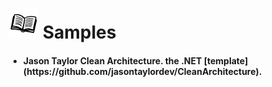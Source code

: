 # ![](https://github.com/MohammadAsgharian/Learn-Resource/blob/main/images/book-99-48.png) Samples

- <h4>Jason Taylor Clean Architecture. the .NET [template](https://github.com/jasontaylordev/CleanArchitecture).</h4>
